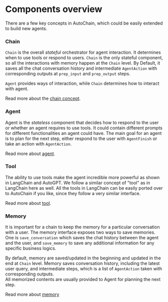 # Components overview

There are a few key concepts in AutoChain, which could be easily extended to build new agents.

### Chain

`Chain` is the overall *stateful* orchestrator for agent interaction. It determines when to use
tools or respond to users. `Chain` is the only stateful component, so all the interactions with
memory happen at the `Chain` level. By Default, it saves all the chat conversation history and
intermediate `AgentAction` with corresponding outputs at `prep_input` and `prep_output` steps.

`Agent` provides ways of interaction, while `Chain` determines how to
interact with agent.

Read more about the [chain concept](./chain.md).

### Agent

Agent is the *stateless* component that decides how to respond to the user or whether an agent
requires to use tools.
It could contain different prompts for different functionalities an agent could have. The main goal
for an agent is to plan for the next step, either respond to the user with `AgentFinish` or take an
action with `AgentAction`.

Read more about [agent](./agent.md).

### Tool

The ability to use tools make the agent incredible more powerful as shown in LangChain and
AutoGPT. We follow a similar concept of "tool" as in LangChain here as well.
All the tools in LangChain can be easily ported over to AutoChain if you like, since they follow
a very similar interface.

Read more about [tool](./tool.md).

### Memory

It is important for a chain to keep the memory for a particular conversation with a user. The
memory
interface exposes two ways to save memories. One is `save_conversation` which saves the chat
history between the agent and the user, and `save_memory` to save any additional information
for any specific business logics.

By default, memory are saved/updated in the beginning and updated in the end at `Chain` level.
Memory saves conversation history, including the latest user query, and intermediate
steps, which is a list of `AgentAction` taken with corresponding outputs.  
All memorized contents are usually provided to Agent for planning the next step.

Read more about [memory](./memory.md)